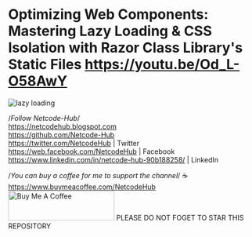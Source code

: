 # Optimizing Web Components: Mastering Lazy Loading & CSS Isolation with Razor Class Library's Static Files https://youtu.be/Od_L-O58AwY
![lazy loading](https://github.com/Netcode-Hub/RazorClassLibraryWithLazyLoadingAndCssIsolation/assets/110794348/ece93071-d0a6-4b0c-9ca2-3cab19bbe512)

/*Follow Netcode-Hub*/ <br/>
https://netcodehub.blogspot.com <br/> 
https://github.com/Netcode-Hub <br/>
https://twitter.com/NetcodeHub | Twitter <br/>
https://web.facebook.com/NetcodeHub | Facebook <br/>
https://www.linkedin.com/in/netcode-hub-90b188258/ | LinkedIn <br/>

/*You can buy a coffee for me to support the channel*/ ☕️ <br/>
https://www.buymeacoffee.com/NetcodeHub <br/>
<a href="https://www.buymeacoffee.com/NetcodeHub" target="_blank"><img src="https://cdn.buymeacoffee.com/buttons/v2/default-yellow.png" alt="Buy Me A Coffee" style="height: 60px !important;width: 217px !important;" ></a>
PLEASE DO NOT FOGET TO STAR THIS REPOSITORY<br/>
